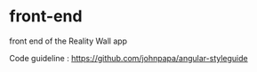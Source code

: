 # front-end
front end of the Reality Wall app

Code guideline : https://github.com/johnpapa/angular-styleguide

